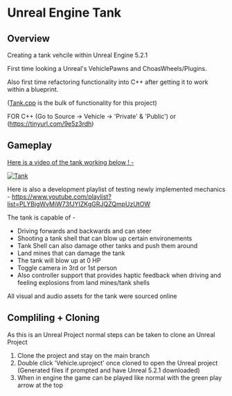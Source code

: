 # Unreal Engine Tank

## Overview

Creating a tank vehcile within Unreal Engine 5.2.1

First time looking a Unreal's VehiclePawns and ChoasWheels/Plugins.

Also first time refactoring functionality into C++ after getting it to work within a blueprint.

([Tank.cpp](https://github.com/Brad0408/VehiclePrototyping/blob/main/Source/Vehicle/Private/Tank.cpp) is the bulk of functionality for this project)

FOR C++ (Go to Source -> Vehicle -> 'Private' & 'Public') or (https://tinyurl.com/9e5z3rdh)




## Gameplay

<ins> Here is a video of the tank working below ! - </ins>


[![Tank](https://i.ytimg.com/vi/kPaiKcoHShI/maxresdefault.jpg?sqp=-oaymwEmCIAKENAF8quKqQMa8AEB-AH-CYAC0AWKAgwIABABGEsgVChlMA8=&amp;rs=AOn4CLBq3-GsuVV9gS1V0YG3h2Mka04BHg)](https://youtu.be/kPaiKcoHShI)



Here is also a development playlist of testing newly implemented mechanics - https://www.youtube.com/playlist?list=PLYBjgWvMiW73fJYIZKgGRJQZQmpUzUtOW


The tank is capable of -

- Driving forwards and backwards and can steer
- Shooting a tank shell that can blow up certain environements
- Tank Shell can also damage other tanks and push them around
- Land mines that can damage the tank
- The tank will blow up at 0 HP
- Toggle camera in 3rd or 1st person
- Also controller support that provides haptic feedback when driving and feeling explosions from land mines/tank shells

All visual and audio assets for the tank were sourced online

## Compliling + Cloning

As this is an Unreal Project normal steps can be taken to clone an Unreal Project
1) Clone the project and stay on the main branch
2) Double click 'Vehicle.uproject' once cloned to open the Unreal project (Generated files if prompted and have Unreal 5.2.1 downloaded)
3) When in engine the game can be played like normal with the green play arrow at the top
